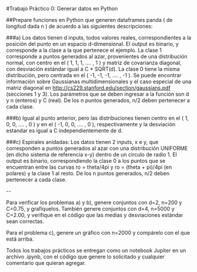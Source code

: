 #Trabajo Práctico 0: Generar datos en Python

##Prepare funciones en Python que generen dataframes panda ( de longitud dada n ) de acuerdo a las siguientes descripciones:

###a) 
Los datos tienen d inputs, todos valores reales, correspondientes a la posición del punto en un espacio d-dimensional. El output es binario, y corresponde a la clase a la que pertenece el ejemplo. La clase 1 corresponde a puntos generados al azar, provenientes de una distribución normal, con centro en el ( 1, 1, 1, .... , 1 ) y matriz de covarianza diagonal, con desviación estándar igual a C * SQRT(d). La clase 0 tiene la misma distribución, pero centrada en el ( -1, -1, -1, .... , -1 ). Se puede encontrar información sobre Gaussianas multidimensionales y el caso especial de una matriz diagonal en http://cs229.stanford.edu/section/gaussians.pdf (secciones 1 y 3). Los parámetros que se deben ingresar a la función son d y n (enteros) y C (real). De los n puntos generados, n/2 deben pertenecer a cada clase.

###b) 
Igual al punto anterior, pero las distribuciones tienen centro en el ( 1, 0, 0, .... , 0 ) y en el ( -1, 0, 0, .... , 0 ), respectivamente y la desviación estandar es igual a C independientemente de d.

###c) 
Espirales anidadas: Los datos tienen 2 inputs, x e y, que corresponden a puntos generados al azar con una distribución UNIFORME (en dicho sistema de referencia x-y) dentro de un circulo de radio 1. El output es binario, correspondiendo la clase 0 a los puntos que se encuentran entre las curvas ro = theta/4pi y ro = (theta + pi)/4pi (en polares) y la clase 1 al resto. De los n puntos generados, n/2 deben pertenecer a cada clase.


--

Para verificar los problemas a) y b), genere conjuntos con d=2, n=200 y C=0.75, y grafíquelos. También genere conjuntos con d=4, n=5000 y C=2.00, y verifique en el código que las medias y desviaciones estándar sean correctas.

Para el problema c), genere un gráfico con n=2000 y compárelo con el que está arriba.

Todos los trabajos prácticos se entregan como un notebook Jupiter en un archivo .ipynb, con el código que genere lo solicitado y cualquier comentario que quieran agregar.